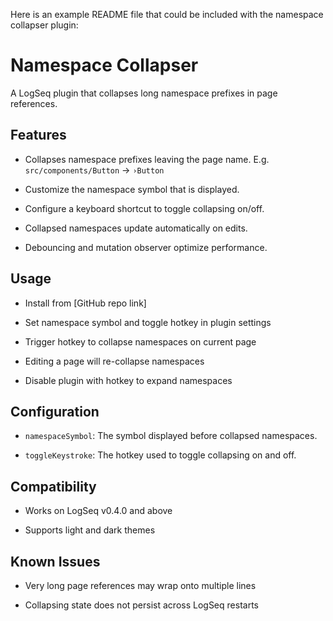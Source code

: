 Here is an example README file that could be included with the namespace collapser plugin:

# Namespace Collapser

A LogSeq plugin that collapses long namespace prefixes in page references.

## Features

- Collapses namespace prefixes leaving the page name. E.g. `src/components/Button` → `›Button`

- Customize the namespace symbol that is displayed.

- Configure a keyboard shortcut to toggle collapsing on/off. 

- Collapsed namespaces update automatically on edits.

- Debouncing and mutation observer optimize performance.

## Usage

- Install from [GitHub repo link]

- Set namespace symbol and toggle hotkey in plugin settings

- Trigger hotkey to collapse namespaces on current page

- Editing a page will re-collapse namespaces

- Disable plugin with hotkey to expand namespaces

## Configuration

- `namespaceSymbol`: The symbol displayed before collapsed namespaces.

- `toggleKeystroke`: The hotkey used to toggle collapsing on and off.

## Compatibility

- Works on LogSeq v0.4.0 and above

- Supports light and dark themes

## Known Issues

- Very long page references may wrap onto multiple lines

- Collapsing state does not persist across LogSeq restarts
